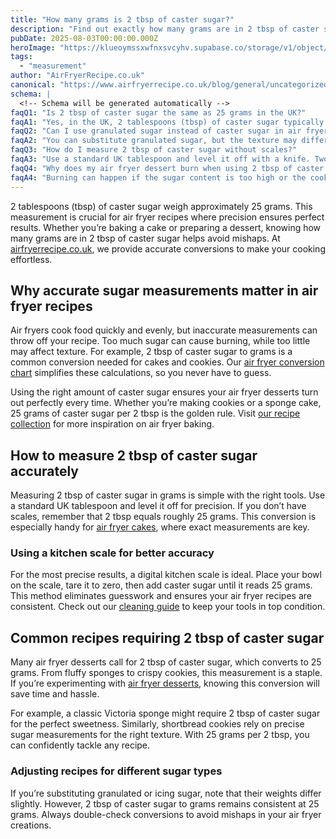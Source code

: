 ```yaml
---
title: "How many grams is 2 tbsp of caster sugar?"
description: "Find out exactly how many grams are in 2 tbsp of caster sugar with our easy conversion guide. Perfect for air fryer baking!"
pubDate: 2025-08-03T00:00:00.000Z
heroImage: "https://klueoymssxwfnxsvcyhv.supabase.co/storage/v1/object/public/Shmucket/how-many-grams-is-2-tbsp-caster-sugar.webp"
tags:
  - "measurement"
author: "AirFryerRecipe.co.uk"
canonical: "https://www.airfryerrecipe.co.uk/blog/general/uncategorized/how-many-grams-is-2-tbsp-caster-sugar"
schema: |
  <!-- Schema will be generated automatically -->
faqQ1: "Is 2 tbsp of caster sugar the same as 25 grams in the UK?"
faqA1: "Yes, in the UK, 2 tablespoons (tbsp) of caster sugar typically weigh 25 grams. This measurement is standard for most baking recipes, including those for air fryers. Always use a level tablespoon for accuracy."
faqQ2: "Can I use granulated sugar instead of caster sugar in air fryer recipes?"
faqA2: "You can substitute granulated sugar, but the texture may differ slightly. Caster sugar dissolves faster, making it ideal for air fryer baking. If using granulated sugar, consider blitzing it briefly in a blender for a finer consistency."
faqQ3: "How do I measure 2 tbsp of caster sugar without scales?"
faqA3: "Use a standard UK tablespoon and level it off with a knife. Two level tablespoons of caster sugar will give you roughly 25 grams. For best results, invest in a digital scale for precise measurements."
faqQ4: "Why does my air fryer dessert burn when using 2 tbsp of caster sugar?"
faqA4: "Burning can happen if the sugar content is too high or the cooking time is too long. Ensure you’re using exactly 25 grams (2 tbsp) of caster sugar and check your air fryer’s temperature settings. Reducing the cooking time slightly may also help."
---
```

<p>2 tablespoons (tbsp) of caster sugar weigh approximately 25 grams. This measurement is crucial for air fryer recipes where precision ensures perfect results. Whether you’re baking a cake or preparing a dessert, knowing how many grams are in 2 tbsp of caster sugar helps avoid mishaps. At <a href=https://www.airfryerrecipe.co.uk>airfryerrecipe.co.uk</a>, we provide accurate conversions to make your cooking effortless.</p>

<h2>Why accurate sugar measurements matter in air fryer recipes</h2>
<p>Air fryers cook food quickly and evenly, but inaccurate measurements can throw off your recipe. Too much sugar can cause burning, while too little may affect texture. For example, 2 tbsp of caster sugar to grams is a common conversion needed for cakes and cookies. Our <a href=https://www.airfryerrecipe.co.uk/air-fryer-conversion-chart>air fryer conversion chart</a> simplifies these calculations, so you never have to guess.</p>
<p>Using the right amount of caster sugar ensures your air fryer desserts turn out perfectly every time. Whether you’re making cookies or a sponge cake, 25 grams of caster sugar per 2 tbsp is the golden rule. Visit <a href=https://www.airfryerrecipe.co.uk/recipes>our recipe collection</a> for more inspiration on air fryer baking.</p>

<h2>How to measure 2 tbsp of caster sugar accurately</h2>
<p>Measuring 2 tbsp of caster sugar in grams is simple with the right tools. Use a standard UK tablespoon and level it off for precision. If you don’t have scales, remember that 2 tbsp equals roughly 25 grams. This conversion is especially handy for <a href=https://www.airfryerrecipe.co.uk/recipe-category/cakes>air fryer cakes</a>, where exact measurements are key.</p>

<h3>Using a kitchen scale for better accuracy</h3>
<p>For the most precise results, a digital kitchen scale is ideal. Place your bowl on the scale, tare it to zero, then add caster sugar until it reads 25 grams. This method eliminates guesswork and ensures your air fryer recipes are consistent. Check out our <a href=https://www.airfryerrecipe.co.uk/air-fryer-cleaner>cleaning guide</a> to keep your tools in top condition.</p>

<h2>Common recipes requiring 2 tbsp of caster sugar</h2>
<p>Many air fryer desserts call for 2 tbsp of caster sugar, which converts to 25 grams. From fluffy sponges to crispy cookies, this measurement is a staple. If you’re experimenting with <a href=https://www.airfryerrecipe.co.uk/recipe-category/dessert>air fryer desserts</a>, knowing this conversion will save time and hassle.</p>
<p>For example, a classic Victoria sponge might require 2 tbsp of caster sugar for the perfect sweetness. Similarly, shortbread cookies rely on precise sugar measurements for the right texture. With 25 grams per 2 tbsp, you can confidently tackle any recipe.</p>

<h3>Adjusting recipes for different sugar types</h3>
<p>If you’re substituting granulated or icing sugar, note that their weights differ slightly. However, 2 tbsp of caster sugar to grams remains consistent at 25 grams. Always double-check conversions to avoid mishaps in your air fryer creations.</p>
